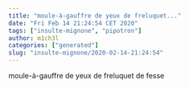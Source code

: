 ```yaml
---
title: "moule-à-gauffre de yeux de freluquet..."
date: "Fri Feb 14 21:24:54 CET 2020"
tags: ["insulte-mignone", "pipotron"]
author: m1ch3l
categories: ["generated"]
slug: "insulte-mignone/2020-02-14-21:24:54"
---
```


moule-à-gauffre de yeux de freluquet de fesse
